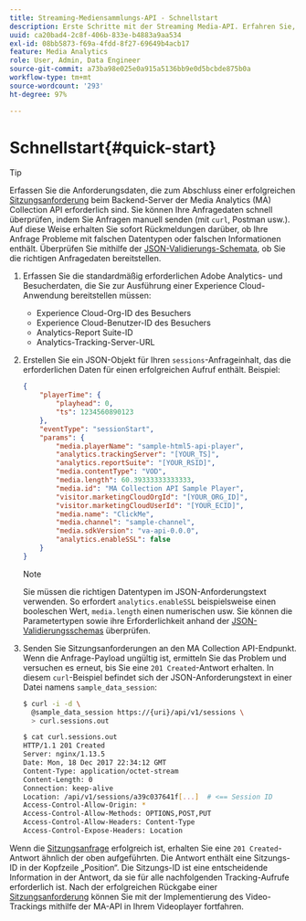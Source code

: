 ```yaml
---
title: Streaming-Mediensammlungs-API - Schnellstart
description: Erste Schritte mit der Streaming Media-API. Erfahren Sie, wie Sie Ihre Anfragedaten schnell überprüfen können.
uuid: ca20bad4-2c8f-406b-833e-b4883a9aa534
exl-id: 08bb5873-f69a-4fdd-8f27-69649b4acb17
feature: Media Analytics
role: User, Admin, Data Engineer
source-git-commit: a73ba98e025e0a915a5136bb9e0d5bcbde875b0a
workflow-type: tm+mt
source-wordcount: '293'
ht-degree: 97%

---
```


# Schnellstart{#quick-start}

>[!TIP]
>
>Erfassen Sie die Anforderungsdaten, die zum Abschluss einer erfolgreichen [Sitzungsanforderung](../mc-api-ref/mc-api-sessions-req.md) beim Backend-Server der Media Analytics (MA) Collection API erforderlich sind. Sie können Ihre Anfragedaten schnell überprüfen, indem Sie Anfragen manuell senden (mit `curl`, Postman usw.). Auf diese Weise erhalten Sie sofort Rückmeldungen darüber, ob Ihre Anfrage Probleme mit falschen Datentypen oder falschen Informationen enthält. Überprüfen Sie mithilfe der [JSON-Validierungs-Schemata](../mc-api-ref/mc-api-json-validation.md), ob Sie die richtigen Anfragedaten bereitstellen.

1. Erfassen Sie die standardmäßig erforderlichen Adobe Analytics- und Besucherdaten, die Sie zur Ausführung einer Experience Cloud-Anwendung bereitstellen müssen:

   * Experience Cloud-Org-ID des Besuchers
   * Experience Cloud-Benutzer-ID des Besuchers
   * Analytics-Report Suite-ID
   * Analytics-Tracking-Server-URL

1. Erstellen Sie ein JSON-Objekt für Ihren `sessions`-Anfrageinhalt, das die erforderlichen Daten für einen erfolgreichen Aufruf enthält. Beispiel:

   ```json
   {
       "playerTime": {
           "playhead": 0,
           "ts": 1234560890123
       },
       "eventType": "sessionStart",
       "params": {
           "media.playerName": "sample-html5-api-player",
           "analytics.trackingServer": "[YOUR_TS]",
           "analytics.reportSuite": "[YOUR_RSID]",
           "media.contentType": "VOD",
           "media.length": 60.39333333333333,
           "media.id": "MA Collection API Sample Player",
           "visitor.marketingCloudOrgId": "[YOUR_ORG_ID]",
           "visitor.marketingCloudUserId": "[YOUR_ECID]",
           "media.name": "ClickMe",
           "media.channel": "sample-channel",
           "media.sdkVersion": "va-api-0.0.0",
           "analytics.enableSSL": false
       }
   }
   ```

   >[!NOTE]
   >
   >Sie müssen die richtigen Datentypen im JSON-Anforderungstext verwenden. So erfordert `analytics.enableSSL` beispielsweise einen booleschen Wert, `media.length` einen numerischen usw. Sie können die Parametertypen sowie ihre Erforderlichkeit anhand der [JSON-Validierungsschemas](mc-api-validate-reqs.md) überprüfen.

1. Senden Sie Sitzungsanforderungen an den MA Collection API-Endpunkt. Wenn die Anfrage-Payload ungültig ist, ermitteln Sie das Problem und versuchen es erneut, bis Sie eine `201 Created`-Antwort erhalten. In diesem `curl`-Beispiel befindet sich der JSON-Anforderungstext in einer Datei namens `sample_data_session`:

   ```sh
   $ curl -i -d \
     @sample_data_session https://{uri}/api/v1/sessions \
     > curl.sessions.out
   
   $ cat curl.sessions.out
   HTTP/1.1 201 Created
   Server: nginx/1.13.5
   Date: Mon, 18 Dec 2017 22:34:12 GMT
   Content-Type: application/octet-stream
   Content-Length: 0
   Connection: keep-alive
   Location: /api/v1/sessions/a39c037641f[...]  # <== Session ID  
   Access-Control-Allow-Origin: *
   Access-Control-Allow-Methods: OPTIONS,POST,PUT
   Access-Control-Allow-Headers: Content-Type
   Access-Control-Expose-Headers: Location
   ```

Wenn die [Sitzungsanfrage](../mc-api-ref/mc-api-sessions-req.md) erfolgreich ist, erhalten Sie eine `201 Created`-Antwort ähnlich der oben aufgeführten. Die Antwort enthält eine Sitzungs-ID in der Kopfzeile „Position“. Die Sitzungs-ID ist eine entscheidende Information in der Antwort, da sie für alle nachfolgenden Tracking-Aufrufe erforderlich ist. Nach der erfolgreichen Rückgabe einer [Sitzungsanforderung](../mc-api-ref/mc-api-sessions-req.md) können Sie mit der Implementierung des Video-Trackings mithilfe der MA-API in Ihrem Videoplayer fortfahren.
